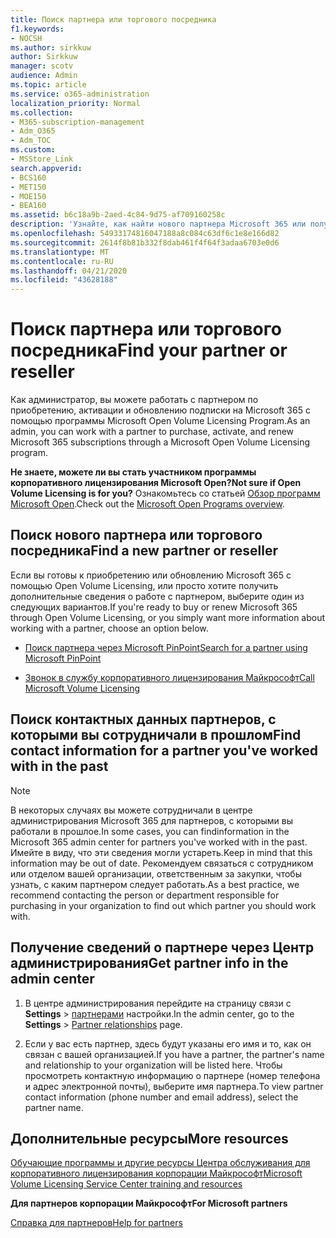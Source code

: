 ```yaml
---
title: Поиск партнера или торгового посредника
f1.keywords:
- NOCSH
ms.author: sirkkuw
author: Sirkkuw
manager: scotv
audience: Admin
ms.topic: article
ms.service: o365-administration
localization_priority: Normal
ms.collection:
- M365-subscription-management
- Adm_O365
- Adm_TOC
ms.custom:
- MSStore_Link
search.appverid:
- BCS160
- MET150
- MOE150
- BEA160
ms.assetid: b6c18a9b-2aed-4c84-9d75-af709160258c
description: 'Узнайте, как найти нового партнера Microsoft 365 или получить контактную информацию о партнере, с которым вы работали в прошлое. '
ms.openlocfilehash: 54933174816047188a8c084c63df6c1e8e166d82
ms.sourcegitcommit: 2614f8b81b332f8dab461f4f64f3adaa6703e0d6
ms.translationtype: MT
ms.contentlocale: ru-RU
ms.lasthandoff: 04/21/2020
ms.locfileid: "43628188"
---
```

# <a name="find-your-partner-or-reseller"></a><span data-ttu-id="3377f-103">Поиск партнера или торгового посредника</span><span class="sxs-lookup"><span data-stu-id="3377f-103">Find your partner or reseller</span></span>

<span data-ttu-id="3377f-104">Как администратор, вы можете работать с партнером по приобретению, активации и обновлению подписки на Microsoft 365 с помощью программы Microsoft Open Volume Licensing Program.</span><span class="sxs-lookup"><span data-stu-id="3377f-104">As an admin, you can work with a partner to purchase, activate, and renew Microsoft 365 subscriptions through a Microsoft Open Volume Licensing program.</span></span> 
  
 <span data-ttu-id="3377f-105">**Не знаете, можете ли вы стать участником программы корпоративного лицензирования Microsoft Open?**</span><span class="sxs-lookup"><span data-stu-id="3377f-105">**Not sure if Open Volume Licensing is for you?**</span></span> <span data-ttu-id="3377f-106">Ознакомьтесь со статьей [Обзор программ Microsoft Open](https://go.microsoft.com/fwlink/p/?LinkId=613298).</span><span class="sxs-lookup"><span data-stu-id="3377f-106">Check out the [Microsoft Open Programs overview](https://go.microsoft.com/fwlink/p/?LinkId=613298).</span></span>
  
## <a name="find-a-new-partner-or-reseller"></a><span data-ttu-id="3377f-107">Поиск нового партнера или торгового посредника</span><span class="sxs-lookup"><span data-stu-id="3377f-107">Find a new partner or reseller</span></span>

<span data-ttu-id="3377f-108">Если вы готовы к приобретению или обновлению Microsoft 365 с помощью Open Volume Licensing, или просто хотите получить дополнительные сведения о работе с партнером, выберите один из следующих вариантов.</span><span class="sxs-lookup"><span data-stu-id="3377f-108">If you're ready to buy or renew Microsoft 365 through Open Volume Licensing, or you simply want more information about working with a partner, choose an option below.</span></span> 
  
- [<span data-ttu-id="3377f-109">Поиск партнера через Microsoft PinPoint</span><span class="sxs-lookup"><span data-stu-id="3377f-109">Search for a partner using Microsoft PinPoint</span></span>](https://go.microsoft.com/fwlink/p/?LinkId=613304)
    
- [<span data-ttu-id="3377f-110">Звонок в службу корпоративного лицензирования Майкрософт</span><span class="sxs-lookup"><span data-stu-id="3377f-110">Call Microsoft Volume Licensing</span></span>](https://go.microsoft.com/fwlink/p/?LinkId=613305)
    
## <a name="find-contact-information-for-a-partner-youve-worked-with-in-the-past"></a><span data-ttu-id="3377f-111">Поиск контактных данных партнеров, с которыми вы сотрудничали в прошлом</span><span class="sxs-lookup"><span data-stu-id="3377f-111">Find contact information for a partner you've worked with in the past</span></span>

> [!NOTE]
> <span data-ttu-id="3377f-112">В некоторых случаях вы можете сотрудничали в центре администрирования Microsoft 365 для партнеров, с которыми вы работали в прошлое.</span><span class="sxs-lookup"><span data-stu-id="3377f-112">In some cases, you can findinformation in the Microsoft 365 admin center for partners you've worked with in the past.</span></span> <span data-ttu-id="3377f-113">Имейте в виду, что эти сведения могли устареть.</span><span class="sxs-lookup"><span data-stu-id="3377f-113">Keep in mind that this information may be out of date.</span></span> <span data-ttu-id="3377f-114">Рекомендуем связаться с сотрудником или отделом вашей организации, ответственным за закупки, чтобы узнать, с каким партнером следует работать.</span><span class="sxs-lookup"><span data-stu-id="3377f-114">As a best practice, we recommend contacting the person or department responsible for purchasing in your organization to find out which partner you should work with.</span></span> 
  
## <a name="get-partner-info-in-the-admin-center"></a><span data-ttu-id="3377f-115">Получение сведений о партнере через Центр администрирования</span><span class="sxs-lookup"><span data-stu-id="3377f-115">Get partner info in the admin center</span></span>

1. <span data-ttu-id="3377f-116">В центре администрирования перейдите на страницу связи с **Settings** > <a href="https://go.microsoft.com/fwlink/p/?linkid=2074649" target="_blank">партнерами</a> настройки.</span><span class="sxs-lookup"><span data-stu-id="3377f-116">In the admin center, go to the **Settings** > <a href="https://go.microsoft.com/fwlink/p/?linkid=2074649" target="_blank">Partner relationships</a> page.</span></span>
  
2. <span data-ttu-id="3377f-117">Если у вас есть партнер, здесь будут указаны его имя и то, как он связан с вашей организацией.</span><span class="sxs-lookup"><span data-stu-id="3377f-117">If you have a partner, the partner's name and relationship to your organization will be listed here.</span></span> <span data-ttu-id="3377f-118">Чтобы просмотреть контактную информацию о партнере (номер телефона и адрес электронной почты), выберите имя партнера.</span><span class="sxs-lookup"><span data-stu-id="3377f-118">To view partner contact information (phone number and email address), select the partner name.</span></span>
    
## <a name="more-resources"></a><span data-ttu-id="3377f-119">Дополнительные ресурсы</span><span class="sxs-lookup"><span data-stu-id="3377f-119">More resources</span></span>

[<span data-ttu-id="3377f-120">Обучающие программы и другие ресурсы Центра обслуживания для корпоративного лицензирования корпорации Майкрософт</span><span class="sxs-lookup"><span data-stu-id="3377f-120">Microsoft Volume Licensing Service Center training and resources</span></span>](https://go.microsoft.com/fwlink/?LinkId=613306)
  
 <span data-ttu-id="3377f-121">**Для партнеров корпорации Майкрософт**</span><span class="sxs-lookup"><span data-stu-id="3377f-121">**For Microsoft partners**</span></span>
  
[<span data-ttu-id="3377f-122">Справка для партнеров</span><span class="sxs-lookup"><span data-stu-id="3377f-122">Help for partners</span></span>](https://support.office.com/article/ae811622-b838-4f62-b7e9-659627374963.aspx)
  

